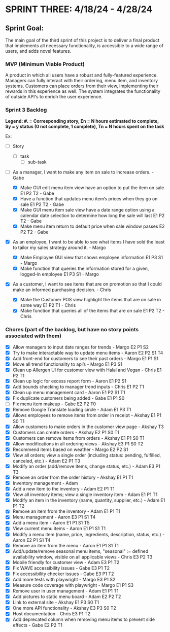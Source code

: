# SPRINT THREE: 4/18/24 - 4/28/24

## Sprint Goal:

The main goal of the third sprint of this project is to deliver a final product that implements all necessary functionality, is accessible to a wide range of users, and adds novel features.

### MVP (Minimum Viable Product)

A product in which all users have a robust and fully-featured experience. Managers can fully interact with their ordering, menu item, and inventory systems. Customers can place orders from their view, implementing their rewards in this experience as well. The system integrates the functionality of outside API's to enrich the user experience.

### Sprint 3 Backlog

**Legend: #. = Corresponding story, En = N hours estimated to complete, Sy = y status (0 not complete, 1 complete), Tn = N hours spent on the task**

Ex:

- [ ] Story

  - [ ] task
    - [ ] sub-task

- [ ] As a manager, I want to make any item on sale to increase orders. - Gabe
  - [x] Make GUI edit menu item view have an option to put the item on sale E1 P2 T2 - Gabe
  - [x] Have a function that updates menu item’s prices when they go on sale E1 P2 T2 - Gabe
  - [x] Make GUI menu item sale view have a date range option using a calendar date selection to determine how long the sale will last E1 P2 T2 - Gabe
  - [x] Make menu item return to default price when sale window passes E2 P2 T2 - Gabe
- [X] As an employee, I want to be able to see what items I have sold the least to tailor my sales strategy around it. - Margo
  - [X] Make Employee GUI view that shows employee information E1 P3 S1 - Margo
  - [X] Make function that queries the information stored for a given, logged-in employee E1 P3 S1 - Margo
- [x] As a customer, I want to see items that are on promotion so that I could make an informed purchasing decision. - Chris
  - [x] Make the Customer POS view highlight the items that are on sale in some way E1 P2 T1 - Chris
  - [x] Make function that queries all of the items that are on sale E1 P2 T2 - Chris

### Chores (part of the backlog, but have no story points associated with them)
- [X] Allow managers to input date ranges for trends - Margo E2 P1 S2
- [X] Try to make interactable way to update menu items - Aaron E2 P2 S1 T4
- [X] Add front-end for customers to see their past orders - Margo E1 P1 S1
- [X] Move all trend functionality to api’s  - Margo E1 P3 S1
- [x] Clean up Allergen UI for customer view with Halal and Vegan - Chris E1 P2 T1
- [X] Clean up logic for excess report form - Aaron E1 P2 S1
- [X] Add bounds checking to manager trend inputs - Chris E1 P2 T1
- [X] Clean up menu management card - Aaron E1 P2 S1 T1
- [x] Fix duplicate customers being added - Gabe E1 P1 S0
- [ ] Fix menu item makeup - Gabe E2 P2 T0
- [x] Remove Google Translate loading circle - Adam E1 P3 T1
- [X] Allows employees to remove items from order in receipt  - Akshay E1 P1 S0 T1
- [X] Allow customers to make orders in the customer view page - Akshay T3
- [X] Customers can create orders - Akshay E2 P1 S0 T1
- [X] Customers can remove items from orders - Akshay E1 P1 S0 T1
- [X] Allow modifications in all ordering views - Akshay E3 P1 S0 T2
- [X] Recommend items based on weather - Margo E2 P2 S1
- [x] View all orders; view a single order (including status: pending, fulfilled, canceled, etc.) - Adam E2 P1 T3
- [x] Modify an order (add/remove items, change status, etc.) - Adam E3 P1 T3
- [x] Remove an order from the order history - Akshay E1 P1 T1
- [x] Inventory management - Adam
- [x] Add a new item to the inventory - Adam E2 P1 T1
- [x] View all inventory items; view a single inventory item - Adam E1 P1 T1
- [x] Modify an item in the inventory (name, quantity, supplier, etc.) - Adam E1 P1 T2
- [x] Remove an item from the inventory - Adam E1 P1 T1
- [X] Menu management - Aaron E3 P1 S1 T4
- [X] Add a menu item - Aaron E1 P1 S1 T5
- [X] View current menu items - Aaron E1 P1 S1 T1
- [X] Modify a menu item (name, price, ingredients, description, status, etc.) - Aaron E2 P1 S1 T4
- [X] Remove an item from the menu - Aaron E1 P1 S1 T1
- [X] Add/update/remove seasonal menu items, "seasonal" := defined availability window, visible on all applicable views - Chris E3 P2 T3
- [x] Mobile friendly for customer view - Adam E3 P1 T2
- [x] Fix WAVE accessibility issues - Gabe E3 P1 T2
- [x] Fix accessibility checker issues - Gabe E3 P1 T2
- [X] Add more tests with playwright - Margo E3 P1 S2
- [X] Measure code coverage with playwright - Margo E1 P1 S3
- [x] Remove user in user management - Adam E1 P1 T1
- [x] Add pictures to static menu board - Adam E2 P2 T2
- [X] Link to external site - Akshay E1 P3 S0 T1
- [X] One more API functionality - Akshay E3 P3 S0 T2
- [x] Host documentation - Chris E3 P1 T2
- [x] Add deprecated column when removing menu items to prevent side effects - Gabe E2 P2 T1
